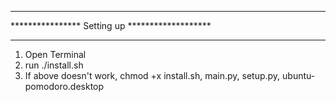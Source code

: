 ***********************************************
**************** Setting up *******************
***********************************************

1. Open Terminal
2. run ./install.sh
3. If above doesn't work, chmod +x install.sh, main.py, setup.py, ubuntu-pomodoro.desktop
